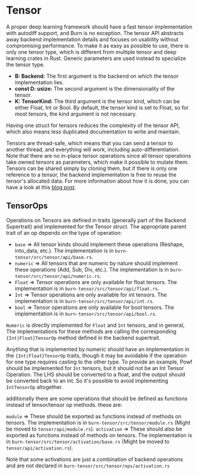 # Tensor

A proper deep learning framework should have a fast tensor implementation with autodiff support, and
Burn is no exception. The tensor API abstracts away backend implementation details and focuses on
usability without compromising performance. To make it as easy as possible to use, there is only one
tensor type, which is different from multiple tensor and deep learning crates in Rust. Generic
parameters are used instead to specialize the tensor type.

- **B: Backend:** The first argument is the backend on which the tensor implementation lies.
- **const D: usize:** The second argument is the dimensionality of the tensor.
- **K: TensorKind:** The third argument is the tensor kind, which can be either Float, Int or Bool.
  By default, the tensor kind is set to Float, so for most tensors, the kind argument is not
  necessary.

Having one struct for tensors reduces the complexity of the tensor API, which also means less
duplicated documentation to write and maintain.

Tensors are thread-safe, which means that you can send a tensor to another thread, and everything
will work, including auto-differentiation. Note that there are no in-place tensor operations since
all tensor operations take owned tensors as parameters, which make it possible to mutate them.
Tensors can be shared simply by cloning them, but if there is only one reference to a tensor, the
backend implementation is free to reuse the tensor's allocated data. For more information about how
it is done, you can have a look at this
[blog post](https://burn.dev/blog/burn-rusty-approach-to-tensor-handling).

## TensorOps

Operations on Tensors are defined in traits (generally part of the Backend Supertrait) and
implemented for the Tensor struct. The appropriate parent trait of an op depends on the type of
operation:

- `base` => All tensor kinds should implement these operations (Reshape, into_data, etc.). The
  implementation is in `burn-tensor/src/tensor/api/base.rs`.
- `numeric` => All tensors that are numeric by nature should implement these operations (Add, Sub,
  Div, etc.). The implementation is in `burn-tensor/src/tensor/api/numeric.rs`.
- `Float` => Tensor operations are only available for float tensors. The implementation is in
  `burn-tensor/src/tensor/api/float.rs`.
- `Int` => Tensor operations are only available for int tensors. The implementation is in
  `burn-tensor/src/tensor/api/int.rs`.
- `bool` => Tensor operations are only available for bool tensors. The implementation is in
  `burn-tensor/src/tensor/api/bool.rs`.

`Numeric` is directly implemented for `Float` and `Int` tensors, and in general, The implementations
for these methods are calling the corresponding `{Int|Float}TensorOp` method defined in the backend
supertrait.

Anything that is implemented by numeric should have an implementation in the `{Int|Float}TensorOp`
traits, though it may be avoidable if the operation for one type requires casting to the other type.
To provide an example, Powf should be implemented for `Int` tensors, but it should not be an Int
Tensor Operation. The LHS should be converted to a float, and the output should be converted back to
an int. So it's possible to avoid implementing `IntTensorOp` altogether.

additionally there are some operations that should be defined as functions instead of tensor/tensor
op methods. these are:

`module` => These should be exported as functions instead of methods on tensors. The implementation
is in `burn-tensor/src/tensor/module.rs` (Might be moved to `tensor/api/module.rs`). `activation` =>
These should also be exported as functions instead of methods on tensors. The implementation is in
`burn-tensor/src/tensor/activation/base.rs` (Might be moved to `tensor/api/activation.rs`).

Note that some activations are just a combination of backend operations and are not declared in
`burn-tensor/src/tensor/ops/activation.rs`
